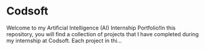 # Codsoft
Welcome to my Artificial Intelligence (AI) Internship Portfolio!In this repository, you will find a collection of projects that I have completed during my internship at Codsoft. Each project in thi…
